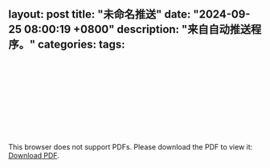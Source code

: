 layout: post
title: "未命名推送"
date: "2024-09-25 08:00:19 +0800"
description: "来自自动推送程序。"
categories: 
tags: 
---
<object data="{{ site.url }}/assets/pdfs/-00.pdf" type="application/pdf" width="700px" height="700px">
    <embed src="{{ site.url }}/assets/pdfs/-00.pdf">
        <p>This browser does not support PDFs. Please download the PDF to view it: <a href="{{ site.url }}/assets/pdfs/-00.pdf">Download PDF</a>.</p>
    </embed>
</object>